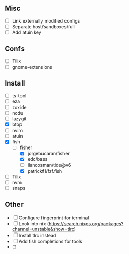 ## Misc
- [ ] Link externally modified configs
- [ ] Separate host/sandboxes/full
- [ ] Add atuin key

## Confs
- [ ] Tilix
- [ ] gnome-extensions
## Install 
- [ ] ts-tool
- [ ] eza
- [ ] zoxide
- [ ] ncdu
- [ ] lazygit
- [x] btop
- [ ] nvim
- [ ] atuin
- [x] fish
	- [ ] fisher
		- [x] jorgebucaran/fisher
		- [x] edc/bass
		- [ ] ilancosman/tide@v6
		- [x] patrickf1/fzf.fish
- [ ] Tilix
- [ ] nvm
- [ ] snaps
## Other

- [ ] Configure fingerprint for terminal
- [ ] Look into nix (https://search.nixos.org/packages?channel=unstable&show=tlrc)
- [ ] Install tlrc instead
- [ ] Add fish completions for tools
- [ ] 
